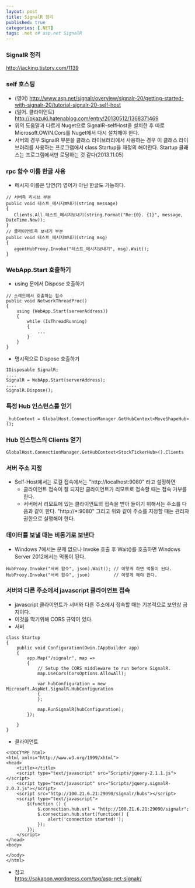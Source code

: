 ```yaml
---
layout: post
title: SignalR 정리
published: true
categories: [.NET]
tags: .net c# asp.net SignalR
---
```

### SignalR 정리
http://jacking.tistory.com/1139  
  

### self 호스팅
* (영어) http://www.asp.net/signalr/overview/signalr-20/getting-started-with-signalr-20/tutorial-signalr-20-self-host
* (일어. 클라이언트) http://okazuki.hatenablog.com/entry/20130512/1368371469
* 위의 도움말과 다르게 Nuget으로 SignalR-selfHost을 설치한 후 따로 Microsoft.OWIN.Cors를 Nuget에서 다시 설치해야 한다.
* 서버의 경우 SignalR 부분을 클래스 라이브러리에서 사용하는 경우 이 클래스 라이브러리를 사용하는 프로그램에서 class Startup을 재정의 해야한다. Startup 클래스는 프로그램에서만 로딩하는 것 같다(2013.11.05)
  
  

### rpc 함수 이름 한글 사용
* 메시지 이름은 당연(?) 영어가 아닌 한글도 가능하다.  
```
// 서버측 리시브 부분
public void 테스트_메시지보내기(string message)
{
   Clients.All.테스트_메시지보내기(string.Format("Re:{0}. {1}", message, DateTime.Now));
}
// 클라이언트측 보내기 부분
public void 테스트_메시지보내기(string msg)
{
   agentHubProxy.Invoke("테스트_메시지보내기", msg).Wait();
}
```  
  

### WebApp.Start 호출하기
* using 문에서 Dispose 호출하기  
```
// 스레드에서 호출하는 함수
public void NetworkThreadProc()
{
    using (WebApp.Start(serverAddress))
    {
        while (IsThreadRunning)
        {
            ...
        }
    }
}
```  
  
* 명시적으로 Dispose 호출하기  
```
IDisposable SignalR;
....
SignalR = WebApp.Start(serverAddress);
....
SignalR.Dispose();
```  
  

### 특정 Hub 인스턴스를 얻기

```
_hubContext = GlobalHost.ConnectionManager.GetHubContext<MoveShapeHub>();
```
  

### Hub 인스턴스의 Clients 얻기

```
GlobalHost.ConnectionManager.GetHubContext<StockTickerHub>().Clients
```  
  

### 서버 주소 지정
* Self-Host에서는 로컬 접속에서는 "http://localhost:9080" 라고 설정하면 
    * 클라이언트 접속이 잘 되지만 클라이언트가 리모트로 접속할 때는 접속 거부를 한다.
    * 서버에서 리모트에 있는 클라이언트의 접속을 받아 들이기 위해서는 주소를 다음과 같이 한다. 
    "http://*:9080"
    그리고 위와 같이 주소를 지정할 때는 관리자 권한으로 실행해야 한다.
  

### 데이터를 보낼 때는 비동기로 보낸다
* Windows 7에서는 문제 없으나 Invoke 호출 후 Wait()를 호출하면 Windows Server 2012에서는 먹통이 된다.  
```
HubProxy.Invoke("서버 함수", json).Wait(); // 이렇게 하면 먹통이 된다.
HubProxy.Invoke("서버 함수", json)         // 이렇게 해야 한다.
```  
  

### 서버와 다른 주소에서 javascript 클라이언트 접속
* javascript 클라이언트가 서버와 다른 주소에서 접속할 때는 기본적으로 보안상 금지이다.
* 이것을 막기위해 CORS 규약이 있다. 
* 서버  
```
class Startup
{
	public void Configuration(Owin.IAppBuilder app)
	{
		app.Map("/signalr", map =>
		{
			// Setup the CORS middleware to run before SignalR.
			map.UseCors(CorsOptions.AllowAll);

			var hubConfiguration = new Microsoft.AspNet.SignalR.HubConfiguration
			{
			};

			map.RunSignalR(hubConfiguration);
		});

	}
}
```  
  
* 클라이언트  

```
<!DOCTYPE html>
<html xmlns="http://www.w3.org/1999/xhtml">
<head>
	<title></title>
	<script type="text/javascript" src="Scripts/jquery-2.1.1.js"></script>
	<script type="text/javascript" src="Scripts/jquery.signalR-2.0.3.js"></script>
	<script src="http://100.21.6.21:29090/signalr/hubs"></script>
	<script type="text/javascript">
		$(function () {
			$.connection.hub.url = "http://100.21.6.21:29090/signalr";
			$.connection.hub.start(function() {
				alert('connection started!');
			});
		});
	</script>
</head>
<body>

</body>
</html>
```  
  

* 참고  
https://sakapon.wordpress.com/tag/asp-net-signalr/
